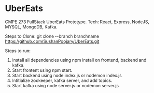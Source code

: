 # UberEats
CMPE 273
FullStack UberEats Prototype. 
Tech: React, Express, NodeJS, MYSQL, MongoDB, Kafka.

Steps to Clone:
git clone --branch branchname https://github.com/SushanPoojary/UberEats.git

Steps to run:
1. Install all dependencies using npm install on frontend, backend and kafka.
2. Start frontent using npm start.
3. Start backend using node index.js or nodemon index.js
4. Intitialize zookeeper, kafka server, and add topics.
5. Start kafka using node server.js or nodemon server.js

